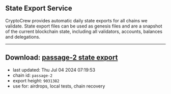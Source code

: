 ## State Export Service
CryptoCrew provides automatic daily state exports for all chains we validate. State export files can be used as genesis files and are a snapshot of the current blockchain state, including all validators, accounts, balances and delegations.

---
**Download: [passage-2 state export](https://dl-eu2.ccvalidators.com/SERVICE/passage/passage-2_export_9031382.json)**
---

- last updated: Thu Jul 04 2024 07:19:53
- chain id: `passage-2`
- export height: `9031382`
- use for: airdrops, local tests, chain recovery
